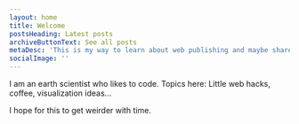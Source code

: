 ```yaml
---
layout: home
title: Welcome
postsHeading: Latest posts
archiveButtonText: See all posts
metaDesc: 'This is my way to learn about web publishing and maybe share something useful at the same time.'
socialImage: ''
---
```


I am an earth scientist who likes to code. Topics here: Little web hacks, coffee, visualization ideas...

I hope for this to get weirder with time.

